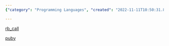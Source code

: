 ```yaml
---
{"category": "Programming Languages", "created": "2022-11-11T10:50:31.852Z", "date": "2022-11-11 10:50:31", "description": "This article discusses two tools, rb_call and puby, which enable Python programs to call Ruby functions and leverage Ruby libraries. These tools promote seamless interaction between Python and Ruby, enhancing the interoperability between the two languages.", "modified": "2022-11-11T10:51:13.129Z", "tags": ["ruby", "python", "interoperability", "tools", "rb_call", "puby", "language"], "title": "Call Ruby From Python"}

---
```


[rb_call](https://github.com/yohm/rb_call)

[puby](https://github.com/tomjnixon/puby)
